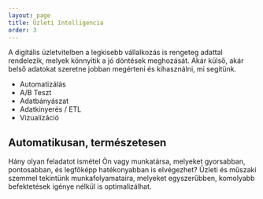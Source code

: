 ```yaml
---
layout: page
title: Üzleti Intelligencia
order: 3
---
```


A digitális üzletvitelben a legkisebb vállalkozás is rengeteg adattal rendelezik, melyek könnyítik a jó döntések meghozását. Akár külső, akár belső adatokat szeretne jobban megérteni és kihasználni, mi segítünk.

<ul class="services">
    <li>Automatizálás</li>
    <li>A/B Teszt</li>
    <li>Adatbányászat</li>
    <li>Adatkinyerés / ETL</li>
    <li>Vizualizáció</li>
</ul>


## Automatikusan, természetesen

Hány olyan feladatot ismétel Ön vagy munkatársa, melyeket gyorsabban, pontosabban, és legfőképp hatékonyabban is elvégezhet? Üzleti és műszaki szemmel tekintünk munkafolyamataira, melyeket egyszerűbben, komolyabb befektetések igénye nélkül is optimalizálhat.